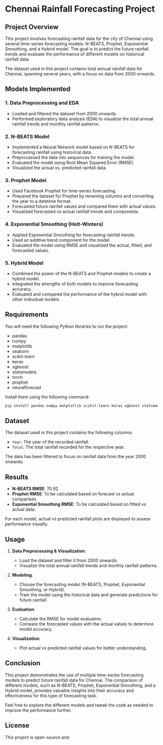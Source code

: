 
# Chennai Rainfall Forecasting Project

## Project Overview

This project involves forecasting rainfall data for the city of Chennai using several time-series forecasting models: N-BEATS, Prophet, Exponential Smoothing, and a Hybrid model. The goal is to predict the future rainfall trends and evaluate the performance of different models on historical rainfall data.

The dataset used in this project contains total annual rainfall data for Chennai, spanning several years, with a focus on data from 2000 onwards.

## Models Implemented

### 1. **Data Preprocessing and EDA**
   - Loaded and filtered the dataset from 2000 onwards.
   - Performed exploratory data analysis (EDA) to visualize the total annual rainfall trends and monthly rainfall patterns.

### 2. **N-BEATS Model**
   - Implemented a Neural Network model based on N-BEATS for forecasting rainfall using historical data.
   - Preprocessed the data into sequences for training the model.
   - Evaluated the model using Root Mean Squared Error (RMSE).
   - Visualized the actual vs. predicted rainfall data.

### 3. **Prophet Model**
   - Used Facebook Prophet for time-series forecasting.
   - Prepared the dataset for Prophet by renaming columns and converting the year to a datetime format.
   - Forecasted future rainfall values and compared them with actual values.
   - Visualized forecasted vs actual rainfall trends and components.

### 4. **Exponential Smoothing (Holt-Winters)**
   - Applied Exponential Smoothing for forecasting rainfall trends.
   - Used an additive trend component for the model.
   - Evaluated the model using RMSE and visualized the actual, fitted, and forecasted values.

### 5. **Hybrid Model**
   - Combined the power of the N-BEATS and Prophet models to create a hybrid model.
   - Integrated the strengths of both models to improve forecasting accuracy.
   - Evaluated and compared the performance of the hybrid model with other individual models.

## Requirements

You will need the following Python libraries to run the project:

- pandas
- numpy
- matplotlib
- seaborn
- scikit-learn
- keras
- xgboost
- statsmodels
- torch
- prophet
- neuralforecast

Install them using the following command:

```bash
pip install pandas numpy matplotlib scikit-learn keras xgboost statsmodels torch prophet neuralforecast
```

## Dataset

The dataset used in this project contains the following columns:

- `Year`: The year of the recorded rainfall.
- `Total`: The total rainfall recorded for the respective year.

The data has been filtered to focus on rainfall data from the year 2000 onwards.

## Results

- **N-BEATS RMSE**: 70.92
- **Prophet RMSE**: To be calculated based on forecast vs actual comparison.
- **Exponential Smoothing RMSE**: To be calculated based on fitted vs actual data.
  
For each model, actual vs predicted rainfall plots are displayed to assess performance visually.

## Usage

1. **Data Preprocessing & Visualization**: 
   - Load the dataset and filter it from 2000 onwards.
   - Visualize the total annual rainfall trends and monthly rainfall patterns.

2. **Modeling**: 
   - Choose the forecasting model (N-BEATS, Prophet, Exponential Smoothing, or Hybrid).
   - Train the model using the historical data and generate predictions for future rainfall.

3. **Evaluation**: 
   - Calculate the RMSE for model evaluation.
   - Compare the forecasted values with the actual values to determine model accuracy.

4. **Visualization**: 
   - Plot actual vs predicted rainfall values for better understanding.

## Conclusion

This project demonstrates the use of multiple time-series forecasting models to predict future rainfall data for Chennai. The comparison of different models, such as N-BEATS, Prophet, Exponential Smoothing, and a Hybrid model, provides valuable insights into their accuracy and effectiveness for this type of forecasting task.

Feel free to explore the different models and tweak the code as needed to improve the performance further.

## License

This project is open-source and
